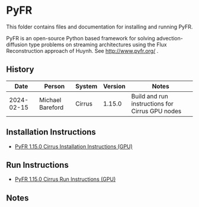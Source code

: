 PyFR
====

This folder contains files and documentation for installing and running PyFR.

PyFR is an open-source Python based framework for solving advection-diffusion type problems on streaming architectures
using the Flux Reconstruction approach of Huynh. See http://www.pyfr.org/ . 

History
-------

Date | Person | System | Version | Notes
---- | -------|--------|---------|------
2024-02-15 | Michael Bareford | Cirrus | 1.15.0 | Build and run instructions for Cirrus GPU nodes

Installation Instructions
-------------------------

* [PyFR 1.15.0 Cirrus Installation Instructions (GPU)](build_pyfr_1.15.0_cirrus_gpu.md)

Run Instructions
----------------

* [PyFR 1.15.0 Cirrus Run Instructions (GPU)](run_pyfr_1.15.0_cirrus_gpu.md)

Notes
-----


